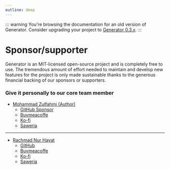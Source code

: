 ```yaml
---
outline: deep
---
```


::: warning
You're browsing the documentation for an old version of Generator. Consider upgrading your project to [Generator 0.3.x](/).
:::

# Sponsor/supporter

Generator is an MIT-licensed open-source project and is completely free to use. The tremendous amount of effort needed to maintain and develop new features for the project is only made sustainable thanks to the generous financial backing of our sponsors or supporters.

### Give it personally to our core team member

- [Mohammad Zulfahmi (Author)](https://zzzul.me)
  - [GitHub Sponsor](https://github.com/sponsors/Zzzul)
  - [Buymeacoffe](https://www.buymeacoffee.com/mzulfahmi)
  - [Ko-fi](https://ko-fi.com/mzulfahmi)
  - [Saweria](https://saweria.co/zzzul)

<hr>

- [Rachmad Nur Hayat](https://rnh-is.me/)
  - [GitHub](https://github.com/rachyharkov)
  - [Buymeacoffe](#)
  - [Ko-fi](#)
  - [Saweria](#)

<!-- ### Sponsor as a company

Your company logo will appear on our website and GitHub project READMEs. Furthermore, supporting OSS increases your brand's reputation. To do so, please contact us using the details provided below.

- [mohammad.zulfahmi03@gmail.com](mailto:mohammad.zulfahmi03@gmail.com)
- [Rahmat Nur Hayat](#) -->
